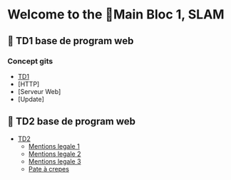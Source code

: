 # Welcome to the 📁Main Bloc 1, SLAM 
## 📖 TD1 base de program web
### Concept gits
- [TD1](document/TD1.md)
- [HTTP]
- [Serveur Web]
- [Update]

## 📖 TD2 base de program web
- [TD2](document/TD1.md)
    - [Mentions legale 1](docs/pages/mentions-legales-1.html)
    - [Mentions legale 2](docs/pages/mentions-legales-2.html)
    - [Mentions legale 3](docs/pages/mentions-legales-3.html)
    - [Pate à crepes](docs/pages/pate-a-crepes.html)
